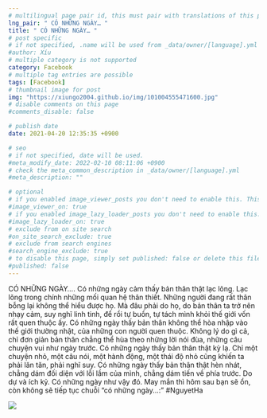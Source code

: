 ```yaml
---
# multilingual page pair id, this must pair with translations of this page. (This name must be unique)
lng_pair: " CÓ NHỮNG NGÀY… "
title: " CÓ NHỮNG NGÀY… "
# post specific
# if not specified, .name will be used from _data/owner/[language].yml
#author: Xíu
# multiple category is not supported
category: Facebook
# multiple tag entries are possible
tags: [Facebook]
# thumbnail image for post
img: "https://xiungo2004.github.io/img/101004555471600.jpg"
# disable comments on this page
#comments_disable: false

# publish date
date: 2021-04-20 12:35:35 +0900

# seo
# if not specified, date will be used.
#meta_modify_date: 2022-02-10 08:11:06 +0900
# check the meta_common_description in _data/owner/[language].yml
#meta_description: ""

# optional
# if you enabled image_viewer_posts you don't need to enable this. This is only if image_viewer_posts = false
#image_viewer_on: true
# if you enabled image_lazy_loader_posts you don't need to enable this. This is only if image_lazy_loader_posts = false
#image_lazy_loader_on: true
# exclude from on site search
#on_site_search_exclude: true
# exclude from search engines
#search_engine_exclude: true
# to disable this page, simply set published: false or delete this file
#published: false
---
```


<!-- outline-start -->

CÓ NHỮNG NGÀY….
Có những ngày cảm thấy bản thân thật lạc lõng. Lạc lõng trong chính những mối quan hệ thân thiết. Những người đang rất thân bỗng lại không thể hiểu được họ. Mà đâu phải do họ, do bản thân ta trở nên nhạy cảm, suy nghĩ linh tinh, để rồi tự buồn, tự tách mình khỏi thế giới vốn rất quen thuộc ấy.
Có những ngày thấy bản thân không thể hòa nhập vào thế giới thường nhật, của những con người quen thuộc. Không lý do gì cả, chỉ đơn giản bản thân chẳng thể hùa theo những lời nói đùa, những câu chuyện vui như ngày trước.
Có những ngày thấy bản thân thật kỳ lạ. Chỉ một chuyện nhỏ, một câu nói, một hành động, một thái độ nhỏ cũng khiến ta phải lăn tăn, phải nghĩ suy.
Có những ngày thấy bản thân thật hèn nhát, chẳng dám đối diện với lỗi lầm của mình, chẳng dám tiến về phía trước. Do dự và ích kỷ.
Có những ngày như vậy đó. May mắn thì hôm sau bạn sẽ ổn, còn không sẽ tiếp tục chuỗi “có những ngày...:”
#NguyetHa

<!-- outline-end -->

<img src= "https://xiungo2004.github.io/img/101004555471600.jpg">